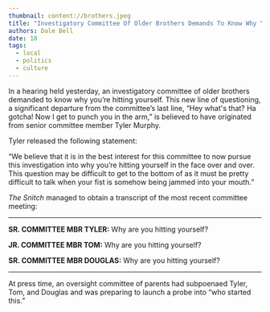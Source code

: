 ```yaml
---
thumbnail: content://brothers.jpeg
title: "Investigatory Committee Of Older Brothers Demands To Know Why You're Hitting Yourself"
authors: Dale Bell
date: 18
tags:
  - local
  - politics
  - culture
---
```


In a hearing held yesterday, an investigatory committee of older brothers demanded to know why you’re hitting yourself. This new line of questioning, a significant departure from the committee’s last line, “Hey what's that? Ha gotcha! Now I get to punch you in the arm,” is believed to have originated from senior committee member Tyler Murphy.

Tyler released the following statement:

“We believe that it is in the best interest for this committee to now pursue this investigation into why you’re hitting yourself in the face over and over. This question may be difficult to get to the bottom of as it must be pretty difficult to talk when your fist is somehow being jammed into your mouth.”

*The Snitch* managed to obtain a transcript of the most recent committee meeting:

---

**SR. COMMITTEE MBR TYLER:** Why are you hitting yourself? 

**JR. COMMITTEE MBR TOM:** Why are you hitting yourself? 

**SR. COMMITTEE MBR DOUGLAS:** Why are you hitting yourself? 

---

At press time, an oversight committee of parents had subpoenaed Tyler, Tom, and Douglas and was preparing to launch a probe into “who started this.”
